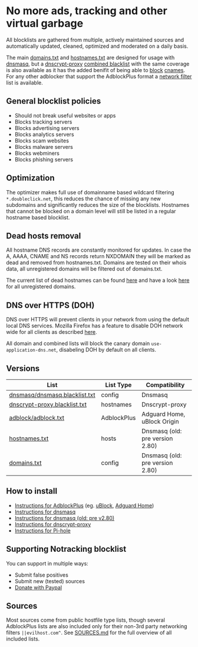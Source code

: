 # No more ads, tracking and other virtual garbage
All blocklists are gathered from multiple, actively maintained sources and automatically updated, cleaned, optimized and moderated on a daily basis.

The main [domains.txt](domains.txt) and [hostnames.txt](hostnames.txt) are designed for usage with [dnsmasq](http://www.thekelleys.org.uk/dnsmasq/doc.html), but a [dnscrypt-proxy](https://github.com/DNSCrypt/dnscrypt-proxy) [combined blacklist](dnscrypt-proxy/dnscrypt-proxy.blacklist.txt) with the same coverage is also available as it has the added benifit of being able to [block](https://github.com/DNSCrypt/dnscrypt-proxy/issues/1067) [cnames](https://github.com/uBlockOrigin/uBlock-issues/issues/780). For any other adblocker that support the AdblockPlus format a [network filter](adblock/adblock.txt) list is available.

## General blocklist policies
 - Should not break useful websites or apps
 - Blocks tracking servers
 - Blocks advertising servers
 - Blocks analytics servers
 - Blocks scam websites
 - Blocks malware servers
 - Blocks webminers
 - Blocks phishing servers
 
## Optimization
The optimizer makes full use of domainname based wildcard filtering `*.doubleclick.net`, this reduces the chance of missing any new subdomains and significantly reduces the size of the blocklists. Hostnames that cannot be blocked on a domain level will still be listed in a regular hostname based blocklist.

## Dead hosts removal
All hostname DNS records are constantly monitored for updates. In case the A, AAAA, CNAME and NS records return NXDOMAIN they will be marked as dead and removed from hostnames.txt. Domains are tested on their whois data, all unregistered domains will be filtered out of domains.txt.

The current list of dead hostnames can be found [here](https://github.com/notracking/hosts-blocklists-scripts/blob/master/hostnames.dead.txt) and have a look [here](https://github.com/notracking/hosts-blocklists-scripts/blob/master/domains.dead.txt) for all unregistered domains.

## DNS over HTTPS (DOH)
DNS over HTTPS will prevent clients in your network from using the default local DNS services. Mozilla Firefox has a feature to disable DOH network wide for all clients as described [here](https://support.mozilla.org/en-US/kb/configuring-networks-disable-dns-over-https).

All domain and combined lists will block the canary domain `use-application-dns.net`, disabeling DOH by default on all clients.

## Versions
| List | List Type | Compatibility |
| ------------- | ------------- | ------------- |
| [dnsmasq/dnsmasq.blacklist.txt](https://github.com/notracking/hosts-blocklists/raw/master/dnsmasq/dnsmasq.blacklist.txt) | config | Dnsmasq |
| [dnscrypt-proxy.blacklist.txt](https://github.com/notracking/hosts-blocklists/raw/master/dnscrypt-proxy/dnscrypt-proxy.blacklist.txt)| hostnames | Dnscrypt-proxy |
| [adblock/adblock.txt](https://github.com/notracking/hosts-blocklists/raw/master/adblock/adblock.txt)| AdblockPlus | Adguard Home, uBlock Origin |
| [hostnames.txt](https://github.com/notracking/hosts-blocklists/raw/master/hostnames.txt) | hosts | Dnsmasq (old: pre version 2.80) |
| [domains.txt](https://github.com/notracking/hosts-blocklists/raw/master/domains.txt) | config | Dnsmasq (old: pre version 2.80) |

## How to install
 - [Instructions for AdblockPlus](https://github.com/notracking/hosts-blocklists/wiki/Install-AdblockPlus) (eg. [uBlock](https://github.com/gorhill/uBlock), [Adguard Home](https://github.com/AdguardTeam/AdGuardHome/))
 - [Instructions for dnsmasq](https://github.com/notracking/hosts-blocklists/wiki/Install-dnsmasq)
 - [Instructions for dnsmasq (old: pre v2.80)](https://github.com/notracking/hosts-blocklists/wiki/Install-dnsmasq-(old:-pre-v2.80))
 - [Instructions for dnscrypt-proxy](https://github.com/notracking/hosts-blocklists/wiki/Install-dnscrypt-proxy)
 - [Instructions for Pi-hole](https://github.com/notracking/hosts-blocklists/wiki/Install-pi-hole)

## Supporting Notracking blocklist
You can support in multiple ways:
 - Submit false positives
 - Submit new (tested) sources
 - [Donate with Paypal](https://www.paypal.com/cgi-bin/webscr?cmd=_s-xclick&hosted_button_id=VPTVYWY3B7XWG&source=url)

## Sources
Most sources come from public hostfile type lists, though several AdblockPlus lists are also included only for their non-3rd party networking filters `||evilhost.com^`. See [SOURCES.md](SOURCES.md) for the full overview of all included lists.
